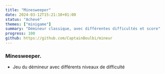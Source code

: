 ```yaml
---
title: "Minesweeper"
date: 2024-03-12T15:21:10+01:00
status: "Achevé"
themes: ["minigame"]
summary: "Démineur classique, avec différentes difficultés et score"
progress: 100
github: https://github.com/CaptainBoulbi/mineur
---
```


### Minesweeper.

- Jeu du démineur avec différents niveaux de difficulté
